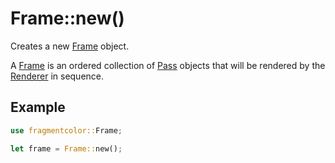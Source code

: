 # Frame::new()

Creates a new [Frame](https://fragmentcolor.org/api/core/frame) object.

A [Frame](https://fragmentcolor.org/api/core/frame) is an ordered collection of [Pass](https://fragmentcolor.org/api/core/pass) objects that will be rendered by the [Renderer](https://fragmentcolor.org/api/core/renderer) in sequence.

## Example

```rust
use fragmentcolor::Frame;

let frame = Frame::new();
```
